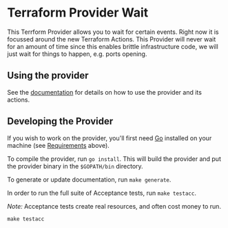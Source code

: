 # Terraform Provider Wait

This Terrform Provider allows you to wait for certain events. Right now it is focussed around the new Terraform Actions.
This Provider will never wait for an amount of time since this enables brittle infrastructure code, we will just wait for things to happen, e.g. ports opening.

## Using the provider


See the [documentation](http://registry.terraform.io/providers/DanielMSchmidt/wait/latest) for details on how to use the provider and its actions.


## Developing the Provider

If you wish to work on the provider, you'll first need [Go](http://www.golang.org) installed on your machine (see [Requirements](#requirements) above).

To compile the provider, run `go install`. This will build the provider and put the provider binary in the `$GOPATH/bin` directory.

To generate or update documentation, run `make generate`.

In order to run the full suite of Acceptance tests, run `make testacc`.

*Note:* Acceptance tests create real resources, and often cost money to run.

```shell
make testacc
```

